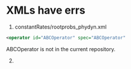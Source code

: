 # XMLs have errs

1. constantRates/rootprobs_phydyn.xml

```xml
<operator id="ABCOperator" spec="ABCOperator"
```

ABCOperator is not in the current repository.


2. 
